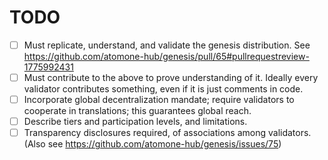 # TODO

- [ ] Must replicate, understand, and validate the genesis distribution. See https://github.com/atomone-hub/genesis/pull/65#pullrequestreview-1775992431
- [ ] Must contribute to the above to prove understanding of it. Ideally every validator contributes something, even if it is just comments in code.
- [ ] Incorporate global decentralization mandate; require validators to cooperate in translations; this guarantees global reach.
- [ ] Describe tiers and participation levels, and limitations.
- [ ] Transparency disclosures required, of associations among validators. (Also see https://github.com/atomone-hub/genesis/issues/75)
